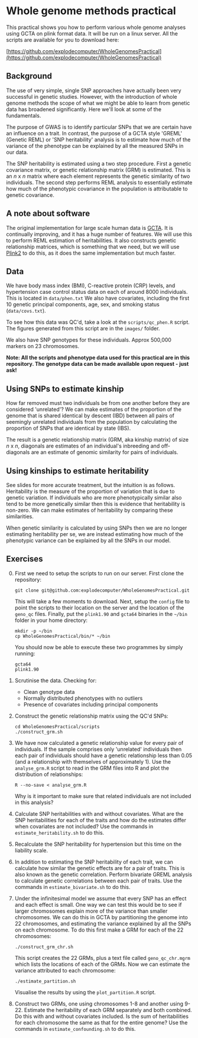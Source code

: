 Whole genome methods practical
==============================

This practical shows you how to perform various whole genome analyses using GCTA on plink format data. It will be run on a linux server. All the scripts are available for you to download here:

[https://github.com/explodecomputer/WholeGenomesPractical](https://github.com/explodecomputer/WholeGenomesPractical)


## Background

The use of very simple, single SNP approaches have actually been very successful in genetic studies. However, with the introduction of whole genome methods the scope of what we might be able to learn from genetic data has broadened significantly. Here we'll look at some of the fundamentals.

The purpose of GWAS is to identify particular SNPs that we are certain have an influence on a trait. In contrast, the purpose of a GCTA style 'GREML' (Genetic REML) or 'SNP heritability' analysis is to estimate how much of the variance of the phenotype can be explained by all the measured SNPs in our data.

The SNP heritability is estimated using a two step procedure. First a genetic covariance matrix, or genetic relationship matrix (GRM) is estimated. This is an *n* x *n* matrix where each element represents the genetic similarity of two individuals. The second step performs REML analysis to essentially estimate how much of the phenotypic covariance in the population is attributable to genetic covariance. 


## A note about software

The original implementation for large scale human data is [GCTA](http://www.complextraitgenomics.com/software/gcta/). It is continually improving, and it has a huge number of features. We will use this to perform REML estimation of heritabilities. It also constructs genetic relationship matrices, which is something that we need, but we will use [Plink2](https://www.cog-genomics.org/plink2/) to do this, as it does the same implementation but much faster.


## Data

We have body mass index (BMI), C-reactive protein (CRP) levels, and hypertension case control status data on each of around 8000 individuals. This is located in `data/phen.txt` We also have covariates, including the first 10 genetic principal components, age, sex, and smoking status (`data/covs.txt`).

To see how this data was QC'd, take a look at the `scripts/qc_phen.R` script. The figures generated from this script are in the `images/` folder.

We also have SNP genotypes for these individuals. Approx 500,000 markers on 23 chromosomes. 

**Note: All the scripts and phenotype data used for this practical are in this repository. The genotype data can be made available upon request - just ask!**

## Using SNPs to estimate kinship

How far removed must two individuals be from one another before they are considered 'unrelated'? We can make estimates of the proportion of the genome that is shared identical by descent (IBD) between all pairs of seemingly unrelated individuals from the population by calculating the proportion of SNPs that are identical by state (IBS). 

The result is a genetic relationship matrix (GRM, aka kinship matrix) of size *n* x *n*, diagonals are estimates of an individual's inbreeding and off-diagonals are an estimate of genomic similarity for pairs of individuals.


## Using kinships to estimate heritability

See slides for more accurate treatment, but the intuition is as follows. Heritability is the measure of the proportion of variation that is due to genetic variation. If individuals who are more phenotypically similar also tend to be more genetically similar then this is evidence that heritability is non-zero. We can make estimates of heritability by comparing these similarities.

When genetic similarity is calculated by using SNPs then we are no longer estimating heritability per se, we are instead estimating how much of the phenotypic variance can be explained by all the SNPs in our model.



## Exercises

0.	First we need to setup the scripts to run on our server. First clone the repository:
		
		git clone git@github.com:explodecomputer/WholeGenomesPractical.git

	This will take a few moments to download. Next, setup the `config` file to point the scripts to their location on the server and the location of the `geno_qc` files. Finally, put the `plink1.90` and `gcta64` binaries in the `~/bin` folder in your home directory:

		mkdir -p ~/bin
		cp WholeGenomesPractical/bin/* ~/bin

	You should now be able to execute these two programmes by simply running:

		gcta64
		plink1.90


1.	Scrutinise the data. Checking for:
	- Clean genotype data
	- Normally distributed phenotypes with no outliers
	- Presence of covariates including principal components

2. 	Construct the genetic relationship matrix using the QC'd SNPs:

        cd WholeGenomesPractical/scripts
        ./construct_grm.sh


3. 	We have now calculated a genetic relationship value for every pair of individuals. If the sample comprises only 'unrelated' individuals then each pair of individuals should have a genetic relationship less than 0.05 (and a relationship with themselves of approximately 1). Use the `analyse_grm.R` script to read in the GRM files into R and plot the distribution of relationships:

		R --no-save < analyse_grm.R

	Why is it important to make sure that related individuals are not included in this analysis?

4. 	Calculate SNP heritabilities with and without covariates. What are the SNP heritabilities for each of the traits and how do the estimates differ when covariates are not included? Use the commands in `estimate_heritability.sh` to do this.

5. Recalculate the SNP heritability for hypertension but this time on the liability scale.

6. 	In addition to estimating the SNP heritability of each trait, we can calculate how similar the genetic effects are for a pair of traits. This is also known as the genetic correlation. Perform bivariate GREML analysis to calculate genetic correlations between each pair of traits. Use the commands in `estimate_bivariate.sh` to do this.

7.	Under the infinitesimal model we assume that every SNP has an effect and each effect is small. One way we can test this would be to see if larger chromosomes explain more of the variance than smaller chromosomes. We can do this in GCTA by partitioning the genome into 22 chromosomes, and estimating the variance explained by all the SNPs on each chromosome. To do this first make a GRM for each of the 22 chromosomes:

		./construct_grm_chr.sh

	This script creates the 22 GRMs, plus a text file called `geno_qc_chr.mgrm` which lists the locations of each of the GRMs. Now we can estimate the variance attributed to each chromosome:

		./estimate_partition.sh

	Visualise the results by using the `plot_partition.R` script.

8. 	Construct two GRMs, one using chromosomes 1-8 and another using 9-22. Estimate the heritability of each GRM separately and both combined. Do this with and without covariates included. Is the sum of heritabilities for each chromosome the same as that for the entire genome? Use the commands in `estimate_confounding.sh` to do this.
